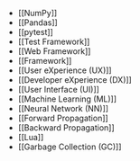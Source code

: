 - [[NumPy]]
- [[Pandas]]
- [[pytest]]
- [[Test Framework]]
- [[Web Framework]]
- [[Framework]]
- [[User eXperience (UX)]]
- [[Developer eXperience (DX)]]
- [[User Interface (UI)]]
- [[Machine Learning (ML)]]
- [[Neural Network (NN)]]
- [[Forward Propagation]]
- [[Backward Propagation]]
- [[Lua]]
- [[Garbage Collection (GC)]]